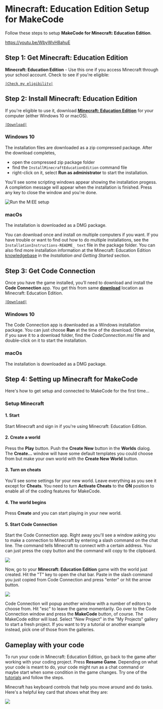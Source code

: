 # Minecraft: Education Edition Setup for MakeCode

Follow these steps to setup **MakeCode for Minecraft: Education Edition**.

https://youtu.be/WbyWvH8ahuE

## Step 1: Get Minecraft: Education Edition

**Minecraft: Education Edition** - Use this one if you access Minecraft through your school account. Check to see if you're eligible:

[`|Check my eligibility|`](https://education.minecraft.net/get-started/eligibility/)

## Step 2: Install Minecraft: Education Edition

If you're eligible to use it, download [**Minecraft: Education Edition**](https://education.minecraft.net/get-started/download) for your computer (either Windows 10 or macOS).

[`|Download|`](https://education.minecraft.net/get-started/download)

### Windows 10

The installation files are downloaded as a zip compressed package. After the download completes,

* open the compressed zip package folder
* find the `InstallMinecraftEducationEdition` command file
* right-click on it, select **Run as administrator** to start the installation. 

You'll see some scripting windows appear showing the installation progess. A completion message will appear when the installation is finished. Press any key to close the window and you're done.

![Run the M:EE setup](/static/setup/m-ee-run-install.jpg)

### macOs

The installation is downloaded as a DMG package.

You can download once and install on multiple computers if you want. If you have trouble or want to find out how to do multiple installations, see the `InstallationInstructions-README_ text` file in the package folder. You can also find more installation information at the Minecraft: Education Edition [knowledgebase](https://education.minecraft.net/support/knowledgebase/) in the *Installation and Getting Started* section.

## Step 3: Get Code Connection

Once you have the game installed, you’ll need to download and install the **Code Connection** app. You get this from same [**download**](https://education.minecraft.net/download) location as Minecraft: Education Edition.

[`|Download|`](https://education.minecraft.net/get-started/download)

### Windows 10

The Code Connection app is downloaded as a Windows installation package. You can just choose **Run** at the time of the download. Otherwise, if you save it to a download folder, find the *CodeConnection.msi* file and double-click on it to start the installation.

### macOs

The installation is downloaded as a DMG package.

## Step 4: Setting up Minecraft for MakeCode

Here's how to get setup and connected to MakeCode for the first time...

### Setup Minecraft

#### 1. Start

Start Minecraft and sign in if you're using Minecraft: Education Edition.  


#### 2. Create a world

Press the **Play** button. Push the **Create New** button in the **Worlds** dialog. The **Create...** window will have some default templates you could choose from but make your own world with the **Create New World** button.

#### 3. Turn on cheats

You'll see some settings for your new world. Leave everything as you see it except for **Cheats**. You need to turn **Activate Cheats** to the **ON** position to enable all of the coding features for MakeCode.

#### 4. The world begins

Press **Create** and you can start playing in your new world.

#### 5. Start Code Connection

Start the Code Connection app. Right away you'll see a window asking you to make a connection to Minecraft by entering a slash command on the chat line. The command tells Minecraft to connect with a certain address. You can just press the copy button and the command will copy to the clipboard.

![](/static/setup/connect-box.jpg)

Now, go to your **Minecraft: Education Edition** game with the world just created. Hit the "T" key to open the chat bar. Paste in the slash command you just copied from Code Connection and press "enter" or hit the arrow button.

![](/static/setup/connect-command.jpg)

Code Connection will popup another window with a number of editors to choose from. Hit "esc" to leave the game momentarily. Go over to the Code Connection window and press the **MakeCode** button, of course. The MakeCode editor will load. Select "New Project" in the "My Projects" gallery to start a fresh project. If you want to try a tutorial or another example instead, pick one of those from the galleries.

## Gameplay with your code

To run your code in Minecraft: Education Edition, go back to the game after working with your coding project. Press **Resume Game**. Depending on what your code is meant to do, your code might run as a chat command or maybe start when some condition in the game changes. Try one of the [tutorials](/tutorials) and follow the steps.

Minecraft has keyboard controls that help you move around and do tasks. Here's a helpful key card that shows what they are:

![](/static/setup/keyboard-controls.png)